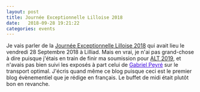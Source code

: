 ```yaml
---
layout: post
title: Journée Exceptionnelle Lilloise 2018
date:   2018-09-28 19:21:22
categories: events
---
```


Je vais parler de la <a href="https://jel2018.sciencesconf.org/">Journée Exceptionnelle Lilloise 2018</a> qui avait lieu le vendredi 28 Septembre 2018 à Lilliad. Mais en vrai, je n'ai pas grand-chose à dire puisque j'étais en train de finir ma soumission pour <a href="https://alt2019.algorithmiclearningtheory.org/">ALT 2019</a>, et n'avais pas bien suivi les exposés à part celui de <a href="https://www.gpeyre.com/" style="color:#3A01DF">Gabriel Peyré</a> sur le transport optimal. J'écris quand même ce blog puisque ceci est le premier blog évènementiel que je rédige en français. Le buffet de midi était plutôt bon en revanche. 
